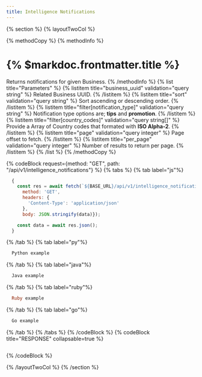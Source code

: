 ```yaml
---
title: Intelligence Notifications
---
```

{% section %}
{% layoutTwoCol %}

{% methodCopy %}
{% methodInfo %}
  # {% $markdoc.frontmatter.title %}
  Returns notifications for given Business.
{% /methodInfo %}
{% list title="Parameters" %}
  {% listitem title="business_uuid" validation="query string" %}
  Related Business UUID.
  {% /listitem %}
  {% listitem title="sort" validation="query string" %}
  Sort ascending or descending order.
  {% /listitem %}
  {% listitem title="filter[notification_type]" validation="query string" %}
  Notification type options are; **tips** and **promotion**.
  {% /listitem %}
  {% listitem title="filter[country_codes]" validation="query string[]" %}
  Provide a Array of Country codes that formated with **ISO Alpha-2**.
  {% /listitem %}
  {% listitem title="page" validation="query integer" %}
  Page offset to fetch.
  {% /listitem %}
  {% listitem title="per_page" validation="query integer" %}
  Number of results to return per page.
  {% /listitem %}
{% /list %}
{% /methodCopy %}

{% codeBlock request={method: "GET", path: "/api/v1/intelligence_notifications"} %}
{% tabs %}
  {% tab label="js"%}
  ```js
    {
      const res = await fetch(`${BASE_URL}/api/v1/intelligence_notifications`, {
        method: 'GET',
        headers: {
          'Content-Type': 'application/json'
        },
        body: JSON.stringify(data)});

      const data = await res.json();
    }
  ```
  {% /tab %}
  {% tab label="py"%}
  ```py
    Python example
  ```
  {% /tab %}
  {% tab label="java"%}
  ```java
    Java example
  ```
  {% /tab %}
  {% tab label="ruby"%}
  ```ruby
    Ruby example
  ```
  {% /tab %}
  {% tab label="go"%}
  ```go
    Go example
  ```
  {% /tab %}
{% /tabs %}
{% /codeBlock %}
{% codeBlock title="RESPONSE" collapsable=true %}
  ```json
  ```
{% /codeBlock %}

{% /layoutTwoCol %}
{% /section %}
